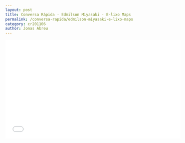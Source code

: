 ```yaml
---
layout: post
title: Conversa Rápida - Edmilson Miyasaki - E-lixo Maps
permalink: /conversa-rapida/edmilson-miyasaki-e-lixo-maps
category: cr201106
author: Jonas Abreu
---
```


<iframe width="560" height="315" src="//www.youtube.com/embed/OB69yNx763k" frameborder="0" allowfullscreen></iframe>
